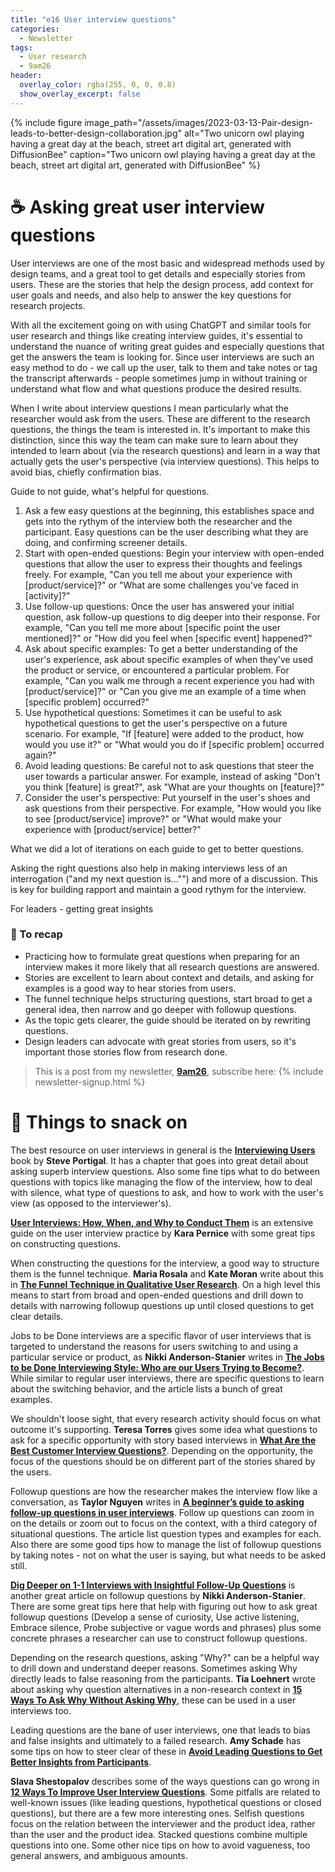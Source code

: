 ```yaml
---
title: "e16 User interview questions"
categories:
  - Newsletter
tags:
  - User research
  - 9am26
header:
  overlay_color: rgba(255, 0, 0, 0.8)
  show_overlay_excerpt: false
---
```


{% include figure image_path="/assets/images/2023-03-13-Pair-design-leads-to-better-design-collaboration.jpg" alt="Two unicorn owl playing having a great day at the beach, street art digital art, generated with DiffusionBee" caption="Two unicorn owl playing having a great day at the beach, street art digital art, generated with DiffusionBee" %}

# ☕ Asking great user interview questions

User interviews are one of the most basic and widespread methods used by design teams, and a great tool to get details and especially stories from users. These are the stories that help the design process, add context for user goals and needs, and also help to answer the key questions for research projects.

With all the excitement going on with using ChatGPT and similar tools for user research and things like creating interview guides, it's essential to understand the nuance of writing great guides and especially questions that get the answers the team is looking for. Since user interviews are such an easy method to do - we call up the user, talk to them and take notes or tag the transcript afterwards - people sometimes jump in without training or understand what flow and what questions produce the desired results.

When I write about interview questions I mean particularly what the researcher would ask from the users. These are different to the research questions, the things the team is interested in. It's important to make this distinction, since this way the team can make sure to learn about they intended to learn about (via the research questions) and learn in a way that actually gets the user's perspective (via interview questions). This helps to avoid bias, chiefly confirmation bias.

Guide to not guide, what's helpful for questions.
1.  Ask a few easy questions at the beginning, this establishes space and gets into the rythym of the interview both the researcher and the participant. Easy questions can be the user describing what they are doing, and confirming screener details.
2.  Start with open-ended questions: Begin your interview with open-ended questions that allow the user to express their thoughts and feelings freely. For example, "Can you tell me about your experience with \[product/service\]?" or "What are some challenges you've faced in \[activity\]?"
3.  Use follow-up questions: Once the user has answered your initial question, ask follow-up questions to dig deeper into their response. For example, "Can you tell me more about \[specific point the user mentioned\]?" or "How did you feel when \[specific event\] happened?"
4.  Ask about specific examples: To get a better understanding of the user's experience, ask about specific examples of when they've used the product or service, or encountered a particular problem. For example, "Can you walk me through a recent experience you had with \[product/service\]?" or "Can you give me an example of a time when \[specific problem\] occurred?"
5.  Use hypothetical questions: Sometimes it can be useful to ask hypothetical questions to get the user's perspective on a future scenario. For example, "If \[feature\] were added to the product, how would you use it?" or "What would you do if \[specific problem\] occurred again?"
6.  Avoid leading questions: Be careful not to ask questions that steer the user towards a particular answer. For example, instead of asking "Don't you think \[feature\] is great?", ask "What are your thoughts on \[feature\]?"
7.  Consider the user's perspective: Put yourself in the user's shoes and ask questions from their perspective. For example, "How would you like to see \[product/service\] improve?" or "What would make your experience with \[product/service\] better?"


What we did a lot of iterations on each guide to get to better questions.


Asking the right questions also help in making interviews less of an interrogation ("and my next question is..."") and more of a discussion. This is key for building rapport and maintain a good rythym for the interview. 


For leaders - getting great insights 


### 🥤 To recap
- Practicing how to formulate great questions when preparing for an interview makes it more likely that all research questions are answered.
- Stories are excellent to learn about context and details, and asking for examples is a good way to hear stories from users.
- The funnel technique helps structuring questions, start broad to get a general idea, then narrow and go deeper with followup questions.
- As the topic gets clearer, the guide should be iterated on by rewriting questions.
- Design leaders can advocate with great stories from users, so it's important those stories flow from research done.

> This is a post from my newsletter, **[9am26](https://polgarp.com/categories/newsletter/)**, subscribe here:
> {% include newsletter-signup.html %}

# 🍪 Things to snack on

The best resource on user interviews in general is the **[Interviewing Users](https://rosenfeldmedia.com/books/interviewing-users/)** book by **Steve Portigal**. It has a chapter that goes into great detail about asking superb interview questions. Also some fine tips what to do between questions with topics like managing the flow of the interview, how to deal with silence, what type of questions to ask, and how to work with the user's view (as opposed to the interviewer's).

**[User Interviews: How, When, and Why to Conduct Them](https://www.nngroup.com/articles/user-interviews/)** is an extensive guide on the user interview practice by **Kara Pernice** with some great tips on constructing questions.

When constructing the questions for the interview, a good way to structure them is the funnel technique. **Maria Rosala** and **Kate Moran** write about this in **[The Funnel Technique in Qualitative User Research](https://www.nngroup.com/articles/the-funnel-technique-in-qualitative-user-research/)**. On a high level this means to start from broad and open-ended questions and drill down to details with narrowing followup questions up until closed questions to get clear details. 

Jobs to be Done interviews are a specific flavor of user interviews that is targeted to understand the reasons for users switching to and using a particular service or product, as **Nikki Anderson-Stanier** writes in **[The Jobs to be Done Interviewing Style: Who are our Users Trying to Become?](https://dscout.com/people-nerds/the-jobs-to-be-done-interviewing-style-understanding-who-users-are-trying-to-become)**. While similar to regular user interviews, there are specific questions to learn about the switching behavior, and the article lists a bunch of great examples. 

We shouldn't loose sight, that every research activity should focus on what outcome it's supporting. **Teresa Torres** gives some idea what questions to ask for a specific opportunity with story based interviews in **[What Are the Best Customer Interview Questions?](https://www.producttalk.org/2022/04/best-customer-interview-questions/)**. Depending on the opportunity, the focus of the questions should be on different part of the stories shared by the users. 

Followup questions are how the researcher makes the interview flow like a conversation, as **Taylor Nguyen** writes in **[A beginner’s guide to asking follow-up questions in user interviews](https://uxdesign.cc/a-beginners-guide-to-asking-follow-up-questions-in-user-interviews-2fbeba124712)**. Follow up questions can zoom in on the details or zoom out to focus on the context, with a third category of situational questions. The article list question types and examples for each. Also there are some good tips how to manage the list of followup questions by taking notes - not on what the user is saying, but what needs to be asked still. 

**[Dig Deeper on 1-1 Interviews with Insightful Follow-Up Questions](https://dscout.com/people-nerds/generative-research-questions)** is another great article on followup questions by **Nikki Anderson-Stanier**. There are some great tips here that help with figuring out how to ask great followup questions (Develop a sense of curiosity, Use active listening, Embrace silence, Probe subjective or vague words and phrases) plus some concrete phrases a researcher can use to construct followup questions.

Depending on the research questions, asking "Why?" can be a helpful way to drill down and understand deeper reasons. Sometimes asking Why directly leads to false reasoning from the participants. **Tia Loehnert** wrote about asking why question alternatives in a non-research context in **[15 Ways To Ask Why Without Asking Why](https://productcoalition.com/15-ways-to-ask-why-without-asking-why-3a8e067832fa)**, these can be used in a user interviews too.

Leading questions are the bane of user interviews, one that leads to bias and false insights and ultimately to a failed research. **Amy Schade** has some tips on how to steer clear of these in **[Avoid Leading Questions to Get Better Insights from Participants](https://www.nngroup.com/articles/leading-questions/)**.

**Slava Shestopalov** describes some of the ways questions can go wrong in **[12 Ways To Improve User Interview Questions](https://www.smashingmagazine.com/2020/06/user-interview-questions/)**. Some pitfalls are related to well-known issues (like leading questions, hypothetical questions or closed questions), but there are a few more interesting ones. Selfish questions focus on the relation between the interviewer and the product idea, rather than the user and the product idea. Stacked questions combine multiple questions into one. Some other nice tips on how to avoid vagueness, too general answers, and ambiguous amounts. 
